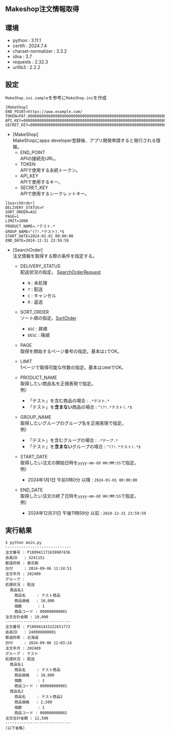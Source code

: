 Makeshop注文情報取得
---------------------
## 環境
- python : 3.11.1
- certifi : 2024.7.4
- charset-normalizer : 3.3.2
- idna : 3.7
- requests : 2.32.3
- urllib3 : 2.2.2

## 設定
`MakeShop.ini.sample`を参考に`MakeShop.ini`を作成

```
[MakeShop]
END_POINT=https://www.example.com/
TOKEN=PAT.0000000000000000000000000000000000000000000000000000000000000000
API_KEY=0000000000000000000000000000000000000000000000000000000000000000
SECRET_KEY=0000000000000000000000000000000000000000000000000000000000000000
```
- [MakeShop]  
    MakeShopにapps developer登録後、アプリ開発申請すると発行される情報。
    - END_POINT  
        APIの接続先URL。  
    - TOKEN  
        APIで使用する永続トークン。  
    - API_KEY  
        APIで使用するキー。  
    - SECRET_KEY  
        APIで使用するシークレットキー。  

```
[SearchOrder]
DELIVERY_STATUS=Y
SORT_ORDER=ASC
PAGE=1
LIMIT=1000
PRODUCT_NAME=.*テスト.*
GROUP_NAME=^(?!.*テスト).*$
START_DATE=2024-01-01 00:00:00
END_DATE=2024-12-31 23:59:59
```
- [SearchOrder]  
    注文情報を取得する際の条件を指定する。
    - DELIVERY_STATUS  
      配送状況の指定。
      [SearchOrderRequest](https://developers.makeshop.jp/api/graphql/index.html#definition-SearchOrderRequest)
        - `N` : 未処理
        - `Y` : 配送
        - `C` : キャンセル
        - `R` : 返送  
    - SORT_ORDER  
      ソート順の指定。[SortOrder](https://developers.makeshop.jp/api/graphql/index.html#definition-SortOrder)
        - `ASC` : 昇順
        - `DESC` : 降順
    - PAGE  
      取得を開始するページ番号の指定。基本は`1`でOK。
    - LIMIT  
      1ページで取得可能な件数の指定。基本は`1000`でOK。
    - PRODUCT_NAME  
      取得したい商品名を正規表現で指定。  
      例）
        - 「テスト」を含む商品の場合 : `.*テスト.*`
        - 「テスト」を**含まない**商品の場合 : `^(?!.*テスト).*$`
    - GROUP_NAME  
      取得したいグループのグループ名を正規表現で指定。  
      例）
        - 「テスト」を含むグループの場合 : `.*テープ.*`
        - 「テスト」を**含まない**グループの場合 : `^(?!.*テスト).*$`

    - START_DATE  
      取得したい注文の開始日時を`yyyy-mm-dd HH:MM:SS`で指定。  
      例）
        - 2024年1月1日 午前0時0分 以降 : `2024-01-01 00:00:00`
    - END_DATE  
      取得したい注文の終了日時を`yyyy-mm-dd HH:MM:SS`で指定。  
      例）
        - 2024年12月31日 午後11時59分 以前 : `2024-12-31 23:59:59`
      

## 実行結果
```
$ python main.py
-----------------------------
注文番号 : P180941172630907436
会員ID   : X241151
都道府県 : 東京都
日付     : 2024-09-06 11:24:51
注文年月 : 202409
グループ :
処理状況 : 配送
  商品名1
    商品名     : テスト商品
    商品価格   : 10,000
    個数       : 1
    商品コード : 000000000001
注文合計金額 : 10,000
-----------------------------
注文番号 : P180941415222651772
会員ID   : 240906000001
都道府県 : 北海道
日付     : 2024-09-06 12:03:24
注文年月 : 202409
グループ : テスト
処理状況 : 配送
  商品名1
    商品名     : テスト商品
    商品価格   : 10,000
    個数       : 1
    商品コード : 000000000001
  商品名2
    商品名     : テスト商品2
    商品価格   : 2,500
    個数       : 1
    商品コード : 000000000002
注文合計金額 : 12,500
-----------------------------
(以下省略)
```
